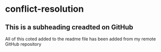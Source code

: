 # conflict-resolution

## This is a subheading creadted on GitHub

All of this coted added to the readme file has been added from my remote GitHub repository
